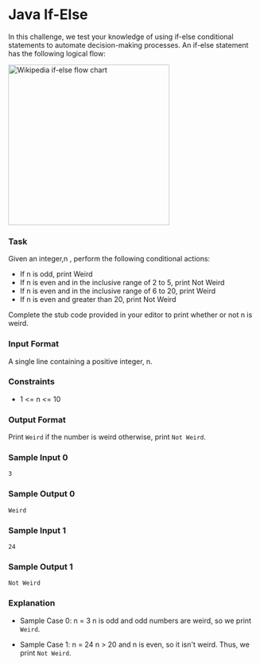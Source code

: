 # Java If-Else
In this challenge, we test your knowledge of using if-else conditional statements to automate decision-making processes. An if-else statement has the following logical flow:

<img src="https://s3.amazonaws.com/hr-challenge-images/13689/1446563087-4ec019a919-332px-If-Then-Else-diagram.svg.png" alt="Wikipedia if-else flow chart" title="" width="324px" height="323px">

### Task
Given an integer,n , perform the following conditional actions:
- If n is odd, print Weird
- If n is even and in the inclusive range of 2 to 5, print Not Weird
- If n is even and in the inclusive range of 6 to 20, print Weird
- If n is even and greater than 20, print Not Weird

Complete the stub code provided in your editor to print whether or not n is weird.


### Input Format
A single line containing a positive integer, n.

### Constraints

- 1 <= n <= 10

### Output Format
Print `Weird` if the number is weird otherwise, print `Not Weird`.

### Sample Input 0
```
3
```
### Sample Output 0
```
Weird
```

### Sample Input 1
```
24
```
### Sample Output 1
```
Not Weird
```

### Explanation

- Sample Case 0: n = 3 
n is odd and odd numbers are weird, so we print `Weird`.

- Sample Case 1: n = 24
n > 20 and n is even, so it isn't weird. Thus, we print `Not Weird`. 
